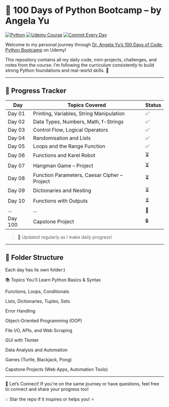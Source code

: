 # 🐍 100 Days of Python Bootcamp – by Angela Yu

[![Python](https://img.shields.io/badge/Python-3.x-blue?logo=python)](https://www.python.org/)
[![Udemy Course](https://img.shields.io/badge/Udemy-Angela%20Yu's%20Bootcamp-purple?logo=Udemy)](https://www.udemy.com/course/100-days-of-code/)
[![Commit Every Day](https://img.shields.io/badge/Commit-Every%20Day-brightgreen?logo=github)](https://github.com/)



Welcome to my personal journey through [Dr. Angela Yu’s 100 Days of Code: Python Bootcamp](https://www.udemy.com/course/100-days-of-code/) on Udemy!

This repository contains all my daily code, mini-projects, challenges, and notes from the course. I’m following the curriculum consistently to build strong Python foundations and real-world skills. 💪

---

## 📅 Progress Tracker

| Day  | Topics Covered                                      | Status |
|------|-----------------------------------------------------|--------|
| Day 01 | Printing, Variables, String Manipulation           | ✅     |
| Day 02 | Data Types, Numbers, Math, f-Strings               | ✅     |
| Day 03 | Control Flow, Logical Operators                    | ✅     |
| Day 04 | Randomisation and Lists                            | ✅     |
| Day 05 | Loops and the Range Function                       | ✅     |
| Day 06 | Functions and Karel Robot                          | ⏳     |
| Day 07 | Hangman Game – Project                             | ⏳     |
| Day 08 | Function Parameters, Caesar Cipher – Project       | ⏳     |
| Day 09 | Dictionaries and Nesting                           | ⏳     |
| Day 10 | Functions with Outputs                             | ⏳     |
| ...    | ...                                                 | 🚧     |
| Day 100 | Capstone Project                                   | 🔒     |

> 🔁 Updated regularly as I make daily progress!

---

## 📁 Folder Structure

Each day has its own folder:)

📚 Topics You'll Learn
Python Basics & Syntax

Functions, Loops, Conditionals

Lists, Dictionaries, Tuples, Sets

Error Handling

Object-Oriented Programming (OOP)

File I/O, APIs, and Web Scraping

GUI with Tkinter

Data Analysis and Automation

Games (Turtle, Blackjack, Pong)

Capstone Projects (Web Apps, Automation Tools)

---

🏁 Let’s Connect!
If you're on the same journey or have questions, feel free to connect and share your progress too!

💡 Star the repo if it inspires or helps you! ⭐
